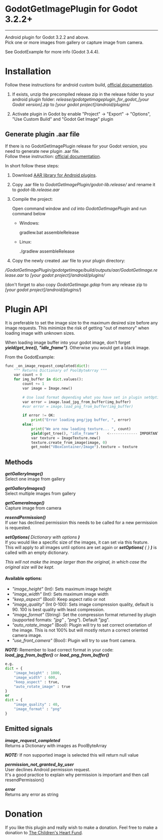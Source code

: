 GodotGetImagePlugin for Godot 3.2.2+
====================================
____________________________________


Android plugin for Godot 3.2.2 and above.  
Pick one or more images from gallery or capture image from camera.

See GodotExample for more info (Godot 3.4.4).

Installation
============

Follow these instructions for android custom build, [ official documentation](https://docs.godotengine.org/en/stable/getting_started/workflow/export/android_custom_build.html "documentation").

1. If exists, unzip the precompiled release zip in the release folder to your android plugin folder:
*release/godotgetimageplugin_for_godot_[your Godot version].zip* to *[your godot project]/android/plugins/*

2. Activate plugin in Godot by enable "Project" -> "Export" -> "Options", "Use Custom Build" and "Godot Get Image" plugin

Generate plugin .aar file
-------------------------

If there is no GodotGetImagePlugin release for your Godot version, you need to generate new plugin .aar file.  
Follow these instruction: [ official documentation](https://docs.godotengine.org/en/stable/tutorials/plugins/android/android_plugin.html "documentation").

In short follow these steps:

1. Download [ AAR library for Android plugins](https://godotengine.org/download/windows "Godot download").

2. Copy .aar file to *GodotGetImagePlugin/godot-lib.release/* and rename it to *godot-lib.release.aar*

3. Compile the project:

	Open command window and *cd* into *GodotGetImagePlugin* and run command below
	
	* Windows:
	
		gradlew.bat assembleRelease
		
	* Linux:
	
		./gradlew assembleRelease
	
4. Copy the newly created .aar file to your plugin directory:

*/GodotGetImagePlugin/godotgetimage/build/outputs/aar/GodotGetImage.release.aar* to *[your godot project]/android/plugins/*

(don't forget to also copy *GodotGetImage.gdap* from any release zip to *[your godot project]/android/plugins/*)


# Plugin API

It is preferable to set the image size to the maximum desired size before any image requests. This minimize the risk of getting "out of memory" when loading image with unknown sizes.

When loading image buffer into your godot image, don't forget ***yield(get_tree(), "idle_frame")***. Otherwise you would get a black image.

From the GodotExample:

```python
func _on_image_request_completed(dict):
	""" Returns Dictionary of PoolByteArray """
	var count = 0
	for img_buffer in dict.values():
		count += 1
		var image = Image.new()
		
		# Use load format depending what you have set in plugin setOption()
		var error = image.load_jpg_from_buffer(img_buffer)
		#var error = image.load_png_from_buffer(img_buffer)
		
		if error != OK:
			print("Error loading png/jpg buffer, ", error)
		else:
			print("We are now loading texture... ", count)
			yield(get_tree(), "idle_frame")    <------------- IMPORTANT!
			var texture = ImageTexture.new()
			texture.create_from_image(image, 0)
			get_node("VBoxContainer/Image").texture = texture
```			
			
Methods
-------

***getGalleryImage()***  
Select one image from gallery

***getGalleryImages()***  
Select multiple images from gallery

***getCameraImage()***  
Capture image from camera

***resendPermission()***  
If user has declined permission this needs to be called for a new permission is requested.

***setOptions(*** *Dictionary with options* ***)***  
If you would like a specific size of the images, it can set via this feature.  
This will apply to all images until options are set again or ***setOptions(*** *{ }* ***)*** is called with an empty dictionary.

*This will not make the image larger than the original, in which case the original size will be kept.*

#### Available options:
* *"image_height"* (Int): Sets maximum image height
* *"image_width"* (Int): Sets maximum image width
* *"keep_aspect"* (Bool): Keep aspect ratio or not
* *"image_quality"* (Int 0-100): Sets image compression quality, default is 90. 100 is best quality with least compression.
* *"image_format"* (String): Set the compression format returned by plugin (supported formats: *"jpg"* , *"png"*). Default "jpg".
* *"auto_rotate_image"* (Bool): Plugin will try to set correct orientation of the image. This is not 100% but will mostly return a correct oriented camera image.
* *"use_front_camera"* (Bool): Plugin will try to use front camera.

**_NOTE:_** Remember to load correct format in your code: ***load_jpg_from_buffer()*** or ***load_png_from_buffer()***
	
```python
e.g.
dict = {
	"image_height" : 1000,
	"image_width" : 600,
	"keep_aspect" : true,
	"auto_rotate_image" : true
}
or
dict = {
	"image_quality" : 40,
	"image_format" : "png"
}
```



Emitted signals
---------------

***image_request_completed***  
Returns a Dictionary with images as PoolByteArray

**_NOTE:_** If non supported image is selected this will return null value

***permission_not_granted_by_user***   
User declines Android permission request.  
It's a good practice to explain why permission is important and then call resendPermission()

***error***  
Returns any error as string

# Donation
If you like this plugin and really wish to make a donation. 
Feel free to make a donation to [ The Children's Heart Fund](https://mitt.hjartebarnsfonden.se/14901 "Hjärtebarnsfonden").
